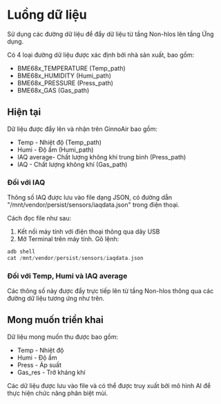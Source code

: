 # Luồng dữ liệu
Sử dụng các đường dữ liệu để đẩy dữ liệu từ tầng Non-hlos lên tầng Ứng dụng.

Có 4 loại đường dữ liệu được xác định bởi nhà sản xuất, bao gồm:
- BME68x_TEMPERATURE (Temp_path)
- BME68x_HUMIDITY (Humi_path)
- BME68x_PRESSURE (Press_path)
- BME68x_GAS (Gas_path)
## Hiện tại
Dữ liệu được đẩy lên và nhận trên GinnoAir bao gồm:
- Temp - Nhiệt độ (Temp_path)
- Humi - Độ ẩm (Humi_path)
- IAQ average- Chất lượng không khí trung bình (Press_path)
- IAQ - Chất lượng không khí (Gas_path)
### Đối với IAQ
Thông số IAQ được lưu vào file dạng JSON, có đường dẫn "/mnt/vendor/persist/sensors/iaqdata.json" trong điện thoại.

Cách đọc file như sau:
1. Kết nối máy tính với điện thoại thông qua dây USB
2. Mở Terminal trên máy tính. 
Gõ lệnh:
```C
adb shell
cat /mnt/vendor/persist/sensors/iaqdata.json
```
### Đối với Temp, Humi và IAQ average
Các thông số này được đẩy trực tiếp lên từ tầng Non-hlos thông qua các đường dữ liệu tương ứng như trên.
## Mong muốn triển khai
Dữ liệu mong muốn thu được bao gồm:
- Temp - Nhiệt độ
- Humi - Độ ẩm
- Press - Áp suất
- Gas_res - Trở kháng khí <br/>

Các dữ liệu được lưu vào file và có thể được truy xuất bởi mô hình AI để thực hiện chức năng phân biệt mùi.
